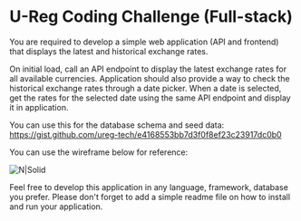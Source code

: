 # U-Reg Coding Challenge (Full-stack)

You are required to develop a simple web application (API and frontend) that displays the latest and historical exchange rates.

On initial load, call an API endpoint to display the latest exchange rates for all available currencies. Application should also provide a way to check the historical exchange rates through a date picker. When a date is selected, get the rates for the selected date using the same API endpoint and display it in application.

You can use this for the database schema and seed data: https://gist.github.com/ureg-tech/e4168553bb7d3f0f8ef23c23917dc0b0

You can use the wireframe below for reference:

![N|Solid](https://i.imgur.com/cqksM5z.png)

Feel free to develop this application in any language, framework, database you prefer. Please don't forget to add a simple readme file on how to install and run your application.

